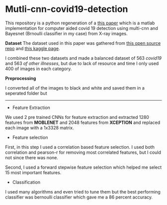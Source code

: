 # Mutli-cnn-covid19-detection

This repository is a python regeneration of a [this paper](https://www.researchgate.net/publication/344146042_Computer-aided_detection_of_COVID-19_from_X-ray_images_using_multi-CNN_and_Bayesnet_classifier) which is a matlab implementation for computer aided covid 19 detection using multi-cnn and Bayesnet (Brnoulli classifier in my case) from X-ray images.

**Dataset**
The dataset used in this paper was gathered from [this open source repo](https://github.com/ieee8023/covid-chestxray-dataset.git) and [this kaggle page](https://www.google.com/url?sa=t&rct=j&q=&esrc=s&source=web&cd=&cad=rja&uact=8&ved=2ahUKEwjfoPWMiOD8AhXbgv0HHXmIBSUQFnoECBsQAQ&url=https%3A%2F%2Fwww.kaggle.com%2Fdatasets%2Ftawsifurrahman%2Fcovid19-radiography-database&usg=AOvVaw0TJDpAmkHaiUEuDNkxfXnF).

I combined these two datasets and made a balanced dataset of 563 *covid19* and 563 *of other illnesses*, but due to lack of resource and time I only used 400 of images in each category.

**Preprocessing**

I converted all of the images to black and white and saved them in a seperated folder but
<hr/>

- Feature Extraction

We used 2 pre trained CNNs for feature extraction and extracted 1280 features from **MOBLENET** and 2048 features from **XCEPTION** and replaced each image with a 1x3328 matrix.

- Feature selection

First, in this step I used a correlation based feature selection. I used both correlation and pearson-r for removing most correlated features, but I could not since there was none.

Second, I used a forward stepwise feature selection which helped me select 15 most important features.

- Classification

I used many algorithms and even tried to tune them but the best performing classifier was bernoulli classifier which gave me a 86 percent accuracy.
